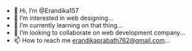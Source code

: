 - 👋 Hi, I’m @Erandika157
- 👀 I’m interested in web designing...
- 🌱 I’m currently learning on that thing...
- 💞️ I’m looking to collaborate on web development company...
- 📫 How to reach me erandikaprabath762@gmail.com...

<!---
Erandika157/Erandika157 is a ✨ special ✨ repository because its `README.md` (this file) appears on your GitHub profile.
You can click the Preview link to take a look at your changes.
--->
